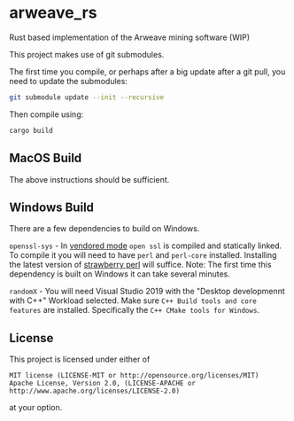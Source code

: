 # arweave_rs
Rust based implementation of the Arweave mining software (WIP)

This project makes use of git submodules.

The first time you compile, or perhaps after a big update after a git pull, you need to update the submodules:

```bash
git submodule update --init --recursive
```
Then compile using:
```bash 
cargo build
```
## MacOS Build
The above instructions should be sufficient.

## Windows Build
There are a few dependencies to build on Windows.

`openssl-sys` - In [vendored mode](https://docs.rs/openssl/latest/openssl/) `open ssl` is compiled and statically linked. To compile it you will need to have `perl` and `perl-core` installed. Installing the latest version of [strawberry perl](https://strawberryperl.com/releases.html) will suffice. Note: The first time this dependency is built on Windows it can take several minutes.

`randomX` - You will need Visual Studio 2019 with the "Desktop developmennt with C++" Workload selected. Make sure `C++ Build tools and core features` are installed. Specifically the `C++ CMake tools for Windows`.

## License
This project is licensed under either of

    MIT license (LICENSE-MIT or http://opensource.org/licenses/MIT)
    Apache License, Version 2.0, (LICENSE-APACHE or http://www.apache.org/licenses/LICENSE-2.0)

at your option.
